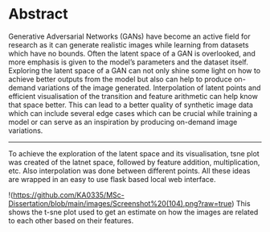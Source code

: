 # Abstract
Generative Adversarial Networks (GANs) have become an active field for research as it can generate realistic images while learning from datasets which have no bounds. Often the latent space of a GAN is overlooked, and more emphasis is given to the model’s parameters and the dataset itself. Exploring the latent space of a GAN can not only shine some light on how to achieve better outputs from the model but also can help to produce on-demand variations of the image generated. Interpolation of latent points and efficient visualisation of the transition and feature arithmetic can help know that space better. This can lead to a better quality of synthetic image data which can include several edge cases which can be crucial while training a model or can serve as an inspiration by producing on-demand image variations.


--------------------------------------------------------------------------------------------------------------------


To achieve the exploration of the latent space and its visualisation, tsne plot was created of the latnet space, followed by feature addition, multiplication, etc. Also interpolation was done between different points. All these ideas are wrapped in an easy to use flask based local web interface. 


!(https://github.com/KA0335/MSc-Dissertation/blob/main/images/Screenshot%20(104).png?raw=true)
This shows the t-sne plot used to get an estimate on how the images are related to each other based on their features.

